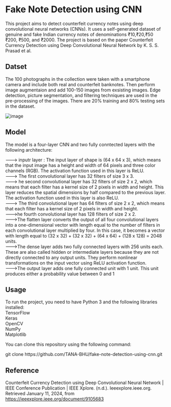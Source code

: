 
# Fake Note Detection using CNN

This project aims to detect counterfeit currency notes using deep convolutional neural networks (CNNs). It uses a self-generated dataset of genuine and fake Indian currency notes of denominations ₹10,₹20,₹50 ₹200, ₹500, and ₹2000. The project is based on the paper Counterfeit Currency Detection using Deep Convolutional Neural Network by K. S. S. Prasad et al.

## Datset

The 100 photographs in the collection were taken with a smartphone camera and include both real and counterfeit banknotes. Then perform image augmentaion and add 100-150 images from exsisting images. Edge detection, picture segmentation, and filtering techniques are used in the pre-processing of the images. There are 20% training and 80% testing sets in the dataset.

![image](https://github.com/TANA-BHU/FAKE-CURRENCY-DETECTION-USING-CNN/assets/103022959/df4de025-3539-47ea-ba3f-37a64a1d7a48)

## Model 
The model is a four-layer CNN and two fully conntected layers with the following architecture:<br/>

  ---> inputr layer : The input layer of shape is (64 x 64 x 3), which means that the input image has a height and width of 64 pixels and three color channels (RGB). The activation function used in this layer is ReLU.<br/>
  ---> The first convolutional layer has 32 filters of size 3 x 3.<br/>
  ---> he second convolutional layer has 32 filters of size 2 x 2, which means that each filter has a kernel size of 2 pixels in width and height. This layer reduces the spatial dimensions by half compared to the previous layer. The activation function used in this layer is also ReLU.<br/>
  ---> The third convolutional layer has 64 filters of size 2 x 2, which means that each filter has a kernel size of 2 pixels in width and height. <br/>
  --->he fourth convolutional layer has 128 filters of size 2 x 2.<br/>
  --->The flatten layer converts the output of all four convolutional layers into a one-dimensional vector with length equal to the number of filters in each convolutional layer multiplied by four. In this case, it becomes a vector with length equal to (32 x 32) + (32 x 32) + (64 x 64) + (128 x 128) = 2048 units.<br/>
  --->The dense layer adds two fully connected layers with 256 units each. These are also called hidden or intermediate layers because they are not directly connected to any output units. They perform nonlinear transformations on the input vector using ReLU activation function.<br/>
  --->The output layer adds one fully connected unit with 1 unit. This unit produces either a probability value between 0 and 1<br/>

  ## Usage
  To run the project, you need to have Python 3 and the following libraries installed:<br/>
  TensorFlow <br/>
  Keras <br/>
  OpenCV <br/>
  NumPy <br/>
  Matplotlib <br/>

  You can clone this repository using the following command: <br/>
  <p>git clone https://github.com/TANA-BHU/fake-note-detection-using-cnn.git</p>

  ## Reference <br/>
  Counterfeit Currency Detection using Deep Convolutional Neural Network | IEEE Conference Publication | IEEE Xplore. (n.d.). Ieeexplore.ieee.org. Retrieved January 11, 2024, from https://ieeexplore.ieee.org/document/9105683

‌

